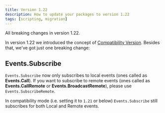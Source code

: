 ```yaml
---
title: Version 1.22
description: How to update your packages to version 1.22
tags: [scripting, migration]
---
```


All breaking changes in version 1.22.

In version 1.22 we introduced the concept of [Compatibility Version](/docs/next/core-concepts/packages/packages-guide#compatibility-version). Besides that, we've got just one breaking change:


## Events.Subscribe

`Events.Subscribe` now only subscribes to local events (ones called as **Events.Call**). If you want to subscribe to remote events (ones called as **Events.CallRemote** or **Events.BroadcastRemote**), please use `Events.SubscribeRemote`.

In compatibility mode (i.e. setting it to `1.21` or below) `Events.Subscribe` still subscribes for both Local and Remote events.